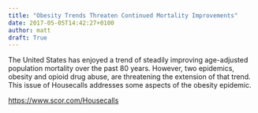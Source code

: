 ```yaml
---
title: "Obesity Trends Threaten Continued Mortality Improvements"
date: 2017-05-05T14:42:27+0100
author: matt
draft: True
---
```

The United States has enjoyed a trend of steadily improving age-adjusted population mortality over the past 80 years. However, two epidemics, obesity and opioid drug abuse, are threatening the extension of that trend. This issue of Housecalls addresses some aspects of the obesity epidemic.

[ https://www.scor.com/Housecalls ]( https://www.scor.com/images/stories/pdf/library/Housecalls/Housecalls_1216.pdf )
